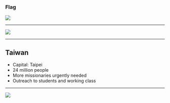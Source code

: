 ### Flag

![](https://upload.wikimedia.org/wikipedia/commons/7/72/Flag_of_the_Republic_of_China.svg)

---

![](https://upload.wikimedia.org/wikipedia/commons/c/c4/Locator_map_of_the_ROC_Taiwan.svg)

---

## Taiwan

-   Capital: Taipei
-   24 million people
-   More missionaries urgently needed
-   Outreach to students and working class

---

![](https://player.vimeo.com/video/23644820)
